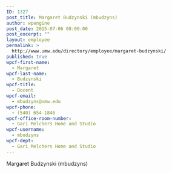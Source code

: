 ```yaml
---
ID: 1327
post_title: Margaret Budzynski (mbudzyns)
author: wpengine
post_date: 2015-07-06 08:00:00
post_excerpt: ""
layout: employee
permalink: >
  http://www.umw.edu/directory/employee/margaret-budzynski/
published: true
wpcf-first-name:
  - Margaret
wpcf-last-name:
  - Budzynski
wpcf-title:
  - Docent
wpcf-email:
  - mbudzyns@umw.edu
wpcf-phone:
  - (540) 654-1846
wpcf-office-room-number:
  - Gari Melchers Home and Studio
wpcf-username:
  - mbudzyns
wpcf-dept:
  - Gari Melchers Home and Studio
---
```

Margaret Budzynski (mbudzyns)